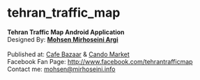 tehran_traffic_map
==================

<b>Tehran Traffic Map Android Application</b><br />
Designed By: <a href="http://www.mirhoseini.info" target="_blank"><b>Mohsen Mirhoseini Argi</b></a><br />
<br />
Published at: <a href="http://cafebazaar.ir/app/com.tehran.traffic" target="_blank">Cafe Bazaar</a> & <a href="http://cando.asr24.com/app.jsp?appId=291953" target="_blank">Cando Market</a><br />
Facebook Fan Page: <a href="http://www.facebook.com/tehrantrafficmap" target="_blank">http://www.facebook.com/tehrantrafficmap</a><br />
Contact me: mohsen@mirhoseini.info
